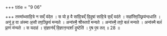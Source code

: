 +++
title = "9 06"

+++
तस्मा᳚थ्सावि॒त्रे न सव्ँ व॑देत । स यो ह॒ वै सा॑वि॒त्रव्ँ वि॒दुषा॑ सावि॒त्रे स॒व्ँ वद॑ते । सहा᳚स्मि॒ञ्छ्रिय॑न्दधाति । अनु॑ ह॒ वा अ॑स्मा अ॒सौ तप॒ञ्छ्रियं॑ मन्यते । अन्व॑स्मै॒ श्रीस्तपो॑ मन्यते । अन्व॑स्मै॒ तपो॒ बलं॑ मन्यते । अन्व॑स्मै बलं॑ प्रा॒णं म॑न्यते । स यदाह॑ । सं॒ज्ञान॑व्ँ वि॒ज्ञान॒न्दर्शा॑ दृ॒ष्टेति॑ । ए॒ष ए॒व तत् ॥ 28 ॥


